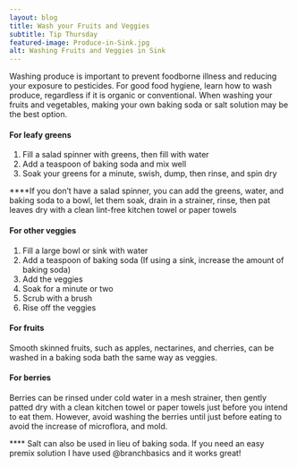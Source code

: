 ```yaml
---
layout: blog
title: Wash your Fruits and Veggies
subtitle: Tip Thursday
featured-image: Produce-in-Sink.jpg
alt: Washing Fruits and Veggies in Sink
---
```


Washing produce is important to prevent foodborne illness and reducing your exposure to pesticides. For good food hygiene, learn how to wash produce, regardless if it is organic or conventional. When washing your fruits and vegetables, making your own baking soda or salt solution may be the best option.

<p>
<h4>For leafy greens</h4>
  											<ol>
  												<li>Fill a salad spinner with greens, then fill with water</li>
  												<li>Add a teaspoon of baking soda and mix well</li>
  												<li>Soak your greens for a minute, swish, dump, then rinse, and spin dry</li>
  											</ol>
****If you don’t have a salad spinner, you can add the greens, water, and baking soda to a bowl, let them soak, drain in a strainer, rinse, then pat leaves dry with a clean lint-free kitchen towel or paper towels                        

<p>

<h4>For other veggies</h4>
  											<ol>
  												<li>Fill a large bowl or sink with water</li>
  												<li>Add a teaspoon of baking soda (If using a sink, increase the amount of baking soda)</li>
  												<li>Add the veggies</li>
                          <li>Soak for a minute or two</li>
                          <li>Scrub with a brush</li>
                          <li>Rise off the veggies</li>
  											</ol>
<p>

<h4>For fruits</h4>
Smooth skinned fruits, such as apples, nectarines, and cherries, can be washed in a baking soda bath the same way as veggies.

<p>

<h4>For berries</h4>
Berries can be rinsed under cold water in a mesh strainer, then gently patted dry with a clean kitchen towel or paper towels just before you intend to eat them. However, avoid washing the berries until just before eating to avoid the increase of microflora, and mold.

<p>
**** Salt can also be used in lieu of baking soda. If you need an easy premix solution I have used @branchbasics and it works great!
